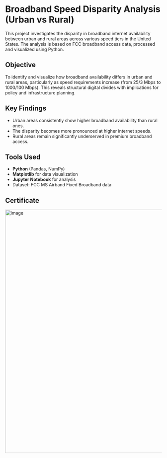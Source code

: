 # Broadband Speed Disparity Analysis (Urban vs Rural)

This project investigates the disparity in broadband internet availability between urban and rural areas across various speed tiers in the United States. The analysis is based on FCC broadband access data, processed and visualized using Python.

## Objective
To identify and visualize how broadband availability differs in urban and rural areas, particularly as speed requirements increase (from 25/3 Mbps to 1000/100 Mbps). This reveals structural digital divides with implications for policy and infrastructure planning.

## Key Findings
- Urban areas consistently show higher broadband availability than rural ones.
- The disparity becomes more pronounced at higher internet speeds.
- Rural areas remain significantly underserved in premium broadband access.

## Tools Used
- **Python** (Pandas, NumPy)
- **Matplotlib** for data visualization
- **Jupyter Notebook** for analysis
- Dataset: FCC MS Airband Fixed Broadband data

## Certificate 
<img width="1021" height="784" alt="image" src="https://github.com/user-attachments/assets/a0ca9fd7-f4a0-4dc5-8eb8-e520a3a371f1" />

